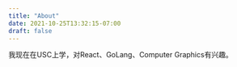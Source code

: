 ```yaml
---
title: "About"
date: 2021-10-25T13:32:15-07:00
draft: false
---
```

我现在在USC上学，对React、GoLang、Computer Graphics有兴趣。
